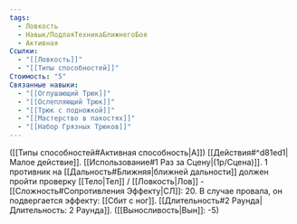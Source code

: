 ```yaml
---
tags:
  - Ловкость
  - Навык/ПодлаяТехникаБлижнегоБоя
  - Активная
Ссылки:
  - "[[Ловкость]]"
  - "[[Типы способностей]]"
Стоимость: "5"
Связанные навыки:
  - "[[Оглушающий Трюк]]"
  - "[[Ослепляющий Трюк]]"
  - "[[Трюк с подножкой]]"
  - "[[Мастерство в пакостях]]"
  - "[[Набор Грязных Трюков]]"
---
```

([[Типы способностей#Активная способность|А]]) [[Действия#^d81ed1|Малое действие]]. [[Использование#1 Раз за Сцену|(1р/Сцена)]]. 1 противник на [[Дальность#Ближняя|ближней дальности]] должен пройти проверку [[Тело|Тел]] / [[Ловкость|Лов]] - [[Сложность#Cопротивления Эффекту|СЛ]]: 20. В случае провала, он подвергается эффекту: [[Сбит с ног]]. [[Длительность#2 Раунда|Длительность: 2 Раунда]]. ([[Выносливость|Вын]]: -5)